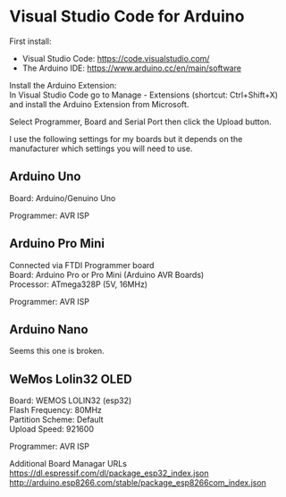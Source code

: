 # Visual Studio Code for Arduino

First install:
* Visual Studio Code: https://code.visualstudio.com/
* The Arduino IDE: https://www.arduino.cc/en/main/software

Install the Arduino Extension:  
In Visual Studio Code go to Manage - Extensions (shortcut: Ctrl+Shift+X) and install the Arduino Extension from Microsoft.

Select Programmer, Board and Serial Port then click the Upload button.

I use the following settings for my boards but it depends on the manufacturer which settings you will need to use.

## Arduino Uno
Board: Arduino/Genuino Uno

Programmer: AVR ISP

## Arduino Pro Mini
Connected via FTDI Programmer board  
Board: Arduino Pro or Pro Mini (Arduino AVR Boards)  
Processor: ATmega328P (5V, 16MHz)  

Programmer: AVR ISP

## Arduino Nano
Seems this one is broken.

## WeMos Lolin32 OLED
Board: WEMOS LOLIN32 (esp32)  
Flash Frequency: 80MHz  
Partition Scheme: Default  
Upload Speed: 921600  

Programmer: AVR ISP

Additional Board Managar URLs  
https://dl.espressif.com/dl/package_esp32_index.json  
http://arduino.esp8266.com/stable/package_esp8266com_index.json
